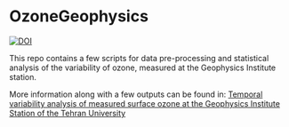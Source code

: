 # OzoneGeophysics

[![DOI](https://zenodo.org/badge/401209766.svg)](https://zenodo.org/badge/latestdoi/401209766)

This repo contains a few scripts for data pre-processing and statistical analysis of the variability of ozone, measured 
at the Geophysics Institute station.

More information along with a few outputs can be found in:
[Temporal variability analysis of measured surface ozone at the Geophysics Institute Station of the Tehran University](https://jesphys.ut.ac.ir/article_86906.html?lang=en)


